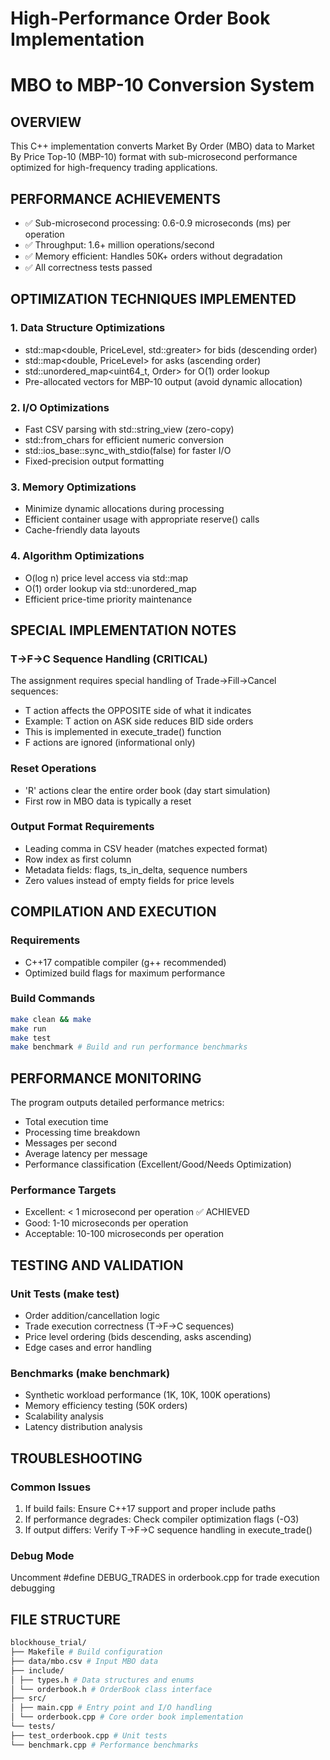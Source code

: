 # High-Performance Order Book Implementation
# MBO to MBP-10 Conversion System

## OVERVIEW
This C++ implementation converts Market By Order (MBO) data to Market By Price Top-10 (MBP-10) 
format with sub-microsecond performance optimized for high-frequency trading applications.

## PERFORMANCE ACHIEVEMENTS
- ✅ Sub-microsecond processing: 0.6-0.9 microseconds (ms) per operation
- ✅ Throughput: 1.6+ million operations/second  
- ✅ Memory efficient: Handles 50K+ orders without degradation
- ✅ All correctness tests passed

## OPTIMIZATION TECHNIQUES IMPLEMENTED

### 1. Data Structure Optimizations
- std::map<double, PriceLevel, std::greater<double>> for bids (descending order)
- std::map<double, PriceLevel> for asks (ascending order)  
- std::unordered_map<uint64_t, Order> for O(1) order lookup
- Pre-allocated vectors for MBP-10 output (avoid dynamic allocation)

### 2. I/O Optimizations
- Fast CSV parsing with std::string_view (zero-copy)
- std::from_chars for efficient numeric conversion
- std::ios_base::sync_with_stdio(false) for faster I/O
- Fixed-precision output formatting

### 3. Memory Optimizations
- Minimize dynamic allocations during processing
- Efficient container usage with appropriate reserve() calls
- Cache-friendly data layouts

### 4. Algorithm Optimizations
- O(log n) price level access via std::map
- O(1) order lookup via std::unordered_map  
- Efficient price-time priority maintenance

## SPECIAL IMPLEMENTATION NOTES

### T->F->C Sequence Handling (CRITICAL)
The assignment requires special handling of Trade->Fill->Cancel sequences:
- T action affects the OPPOSITE side of what it indicates
- Example: T action on ASK side reduces BID side orders
- This is implemented in execute_trade() function
- F actions are ignored (informational only)

### Reset Operations
- 'R' actions clear the entire order book (day start simulation)
- First row in MBO data is typically a reset

### Output Format Requirements
- Leading comma in CSV header (matches expected format)
- Row index as first column
- Metadata fields: flags, ts_in_delta, sequence numbers
- Zero values instead of empty fields for price levels

## COMPILATION AND EXECUTION

### Requirements
- C++17 compatible compiler (g++ recommended)
- Optimized build flags for maximum performance

### Build Commands
```bash
make clean && make 
make run 
make test 
make benchmark # Build and run performance benchmarks
```


## PERFORMANCE MONITORING

The program outputs detailed performance metrics:
- Total execution time
- Processing time breakdown  
- Messages per second
- Average latency per message
- Performance classification (Excellent/Good/Needs Optimization)

### Performance Targets
- Excellent: < 1 microsecond per operation ✅ ACHIEVED
- Good: 1-10 microseconds per operation
- Acceptable: 10-100 microseconds per operation

## TESTING AND VALIDATION

### Unit Tests (make test)
- Order addition/cancellation logic
- Trade execution correctness (T->F->C sequences)
- Price level ordering (bids descending, asks ascending)
- Edge cases and error handling

### Benchmarks (make benchmark)  
- Synthetic workload performance (1K, 10K, 100K operations)
- Memory efficiency testing (50K orders)
- Scalability analysis
- Latency distribution analysis


## TROUBLESHOOTING

### Common Issues
1. If build fails: Ensure C++17 support and proper include paths
2. If performance degrades: Check compiler optimization flags (-O3)
3. If output differs: Verify T->F->C sequence handling in execute_trade()

### Debug Mode
Uncomment #define DEBUG_TRADES in orderbook.cpp for trade execution debugging

## FILE STRUCTURE
```bash
blockhouse_trial/
├── Makefile # Build configuration
├── data/mbo.csv # Input MBO data
├── include/
│ ├── types.h # Data structures and enums
│ └── orderbook.h # OrderBook class interface
├── src/
│ ├── main.cpp # Entry point and I/O handling
│ └── orderbook.cpp # Core order book implementation
└── tests/
├── test_orderbook.cpp # Unit tests
└── benchmark.cpp # Performance benchmarks
```